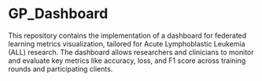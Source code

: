 # GP_Dashboard
 This repository contains the implementation of a dashboard for federated learning metrics visualization, tailored for Acute Lymphoblastic Leukemia (ALL) research. The dashboard allows researchers and clinicians to monitor and evaluate key metrics like accuracy, loss, and F1 score across training rounds and participating clients.

